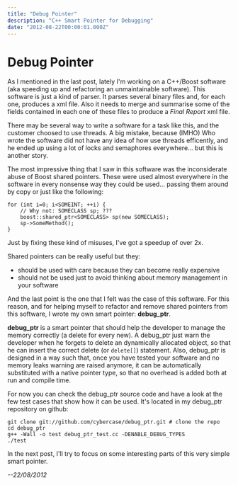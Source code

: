 ```yaml
---
title: "Debug Pointer"
description: "C++ Smart Pointer for Debugging"
date: "2012-08-22T00:00:01.000Z"
---
```


# Debug Pointer

As I mentioned in the last post, lately I'm working on a C++/Boost software (aka speeding up and refactoring an unmaintainable software). This software is just a kind of parser. It parses several binary files and, for each one, produces a xml file. Also it needs to merge and summarise some of the fields contained in each one of these files to produce a _Final Report_ xml file.

There may be several way to write a software for a task like this, and the customer choosed to use threads. A big mistake, because (IMHO) Who wrote the software did not have any idea of how use threads efficently, and he ended up using a lot of locks and semaphores everywhere... but this is another story.

The most impressive thing that I saw in this software was the inconsiderate abuse of Boost shared pointers. These were used almost everywhere in the software in every nonsense way they could be used... passing them around by copy or just like the following:

    for (int i=0; i<SOMEINT; ++i) {
        // Why not: SOMECLASS sp; ???
        boost::shared_ptr<SOMECLASS> sp(new SOMECLASS);
        sp->SomeMethod();
    }

Just by fixing these kind of misuses, I've got a speedup of over 2x.

Shared pointers can be really useful but they:

- should be used with care because they can become really expensive
- should not be used just to avoid thinking about memory management in your software

And the last point is the one that I felt was the case of this software. For this reason, and for helping myself to refactor and remove shared pointers from this software, I wrote my own smart pointer: **debug_ptr**.

**debug_ptr** is a smart pointer that should help the developer to manage the memory correctly (a delete for every new). A debug_ptr just warn the developer when he forgets to delete an dynamically allocated object, so that he can insert the correct delete (or `delete[]`) statement.
Also, debug_ptr is designed in a way such that, once you have tested your software and no memory leaks warning are raised anymore, it can be automatically substituted with a native pointer type, so that no overhead is added both at run and compile time.

For now you can check the debug_ptr source code and have a look at the few test cases that show how it can
be used. It's located in my debug_ptr repository on github:

    git clone git://github.com/cybercase/debug_ptr.git # clone the repo
    cd debug_ptr
    g++ -Wall -o test debug_ptr_test.cc -DENABLE_DEBUG_TYPES
    ./test

In the next post, I'll try to focus on some interesting parts of this very simple smart pointer.

_--22/08/2012_
